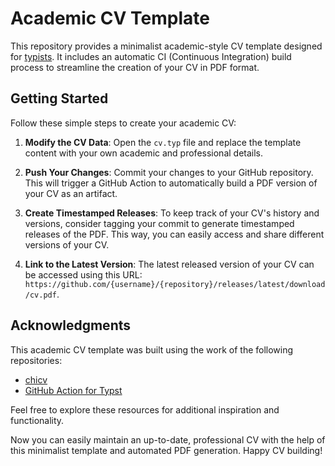 # Academic CV Template

This repository provides a minimalist academic-style CV template designed for [typists](https://typst.app/). It includes an automatic CI (Continuous Integration) build process to streamline the creation of your CV in PDF format.

## Getting Started

Follow these simple steps to create your academic CV:

1. **Modify the CV Data**: Open the `cv.typ` file and replace the template content with your own academic and professional details.

2. **Push Your Changes**: Commit your changes to your GitHub repository. This will trigger a GitHub Action to automatically build a PDF version of your CV as an artifact.

3. **Create Timestamped Releases**: To keep track of your CV's history and versions, consider tagging your commit to generate timestamped releases of the PDF. This way, you can easily access and share different versions of your CV.

4. **Link to the Latest Version**: The latest released version of your CV can be accessed using this URL: `https://github.com/{username}/{repository}/releases/latest/download/cv.pdf`.

## Acknowledgments

This academic CV template was built using the work of the following repositories:

- [chicv](https://github.com/skyzh/chicv)
- [GitHub Action for Typst](https://github.com/marketplace/actions/github-action-for-typst)

Feel free to explore these resources for additional inspiration and functionality.

Now you can easily maintain an up-to-date, professional CV with the help of this minimalist template and automated PDF generation. Happy CV building!
